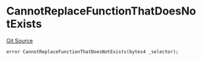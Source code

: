 # CannotReplaceFunctionThatDoesNotExists
[Git Source](https://github.com/thrackle-io/Tron/blob/0f66d21b157a740e3d9acae765069e378935a031/src/economic/ruleProcessor/tagged/TaggedRuleProcessorDiamondLib.sol)


```solidity
error CannotReplaceFunctionThatDoesNotExists(bytes4 _selector);
```

